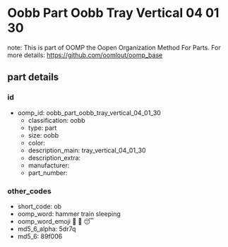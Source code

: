 # Oobb Part Oobb Tray Vertical 04 01 30  

note: This is part of OOMP the Oopen Organization Method For Parts. For more details: https://github.com/oomlout/oomp_base

##  part details





### id
* oomp_id: oobb_part_oobb_tray_vertical_04_01_30
  * classification: oobb
  * type: part
  * size: oobb
  * color: 
  * description_main: tray_vertical_04_01_30
  * description_extra: 
  * manufacturer: 
  * part_number: 

### other_codes
* short_code: ob
* oomp_word: hammer train sleeping
* oomp_word_emoji :hammer: :train: :sleeping:
* md5_6_alpha: 5dr7q
* md5_6: 89f006